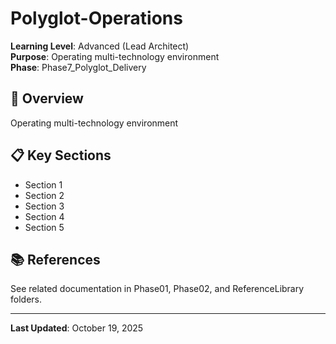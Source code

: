 # Polyglot-Operations

**Learning Level**: Advanced (Lead Architect)  
**Purpose**: Operating multi-technology environment  
**Phase**: Phase7_Polyglot_Delivery

## 🎯 Overview

Operating multi-technology environment

## 📋 Key Sections

- Section 1
- Section 2
- Section 3
- Section 4
- Section 5

## 📚 References

See related documentation in Phase01, Phase02, and ReferenceLibrary folders.

---

**Last Updated**: October 19, 2025
